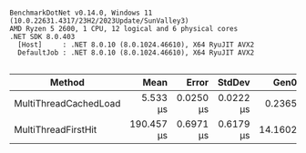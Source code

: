 ```

BenchmarkDotNet v0.14.0, Windows 11 (10.0.22631.4317/23H2/2023Update/SunValley3)
AMD Ryzen 5 2600, 1 CPU, 12 logical and 6 physical cores
.NET SDK 8.0.403
  [Host]     : .NET 8.0.10 (8.0.1024.46610), X64 RyuJIT AVX2
  DefaultJob : .NET 8.0.10 (8.0.1024.46610), X64 RyuJIT AVX2


```
| Method                | Mean       | Error     | StdDev    | Gen0    | Allocated |
|---------------------- |-----------:|----------:|----------:|--------:|----------:|
| MultiThreadCachedLoad |   5.533 μs | 0.0250 μs | 0.0222 μs |  0.2365 |    1008 B |
| MultiThreadFirstHit   | 190.457 μs | 0.6971 μs | 0.6179 μs | 14.1602 |   57765 B |
